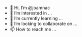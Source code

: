 - 👋 Hi, I’m @joamnac
- 👀 I’m interested in ...
- 🌱 I’m currently learning ...
- 💞️ I’m looking to collaborate on ...
- 📫 How to reach me ...

<!---
joamnac/joamnac is a ✨ special ✨ repository because its `README.md` (this file) appears on your GitHub profile.
You can click the Preview link to take a look at your changes.
--->
